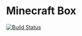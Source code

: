 # Minecraft Box

[![Build Status](https://travis-ci.com/lukechu10/Minecraft-Box.svg?token=jK7UF3fZ8ky1K1hXgtzQ&branch=master)](https://travis-ci.com/lukechu10/Minecraft-Box)
